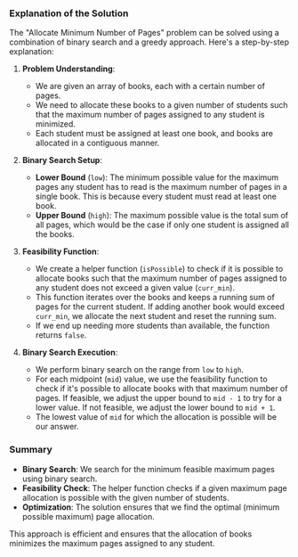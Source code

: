 ### Explanation of the Solution

The "Allocate Minimum Number of Pages" problem can be solved using a combination of binary search and a greedy approach. Here's a step-by-step explanation:

1. **Problem Understanding**:
   - We are given an array of books, each with a certain number of pages.
   - We need to allocate these books to a given number of students such that the maximum number of pages assigned to any student is minimized.
   - Each student must be assigned at least one book, and books are allocated in a contiguous manner.

2. **Binary Search Setup**:
   - **Lower Bound** (`low`): The minimum possible value for the maximum pages any student has to read is the maximum number of pages in a single book. This is because every student must read at least one book.
   - **Upper Bound** (`high`): The maximum possible value is the total sum of all pages, which would be the case if only one student is assigned all the books.

3. **Feasibility Function**:
   - We create a helper function (`isPossible`) to check if it is possible to allocate books such that the maximum number of pages assigned to any student does not exceed a given value (`curr_min`).
   - This function iterates over the books and keeps a running sum of pages for the current student. If adding another book would exceed `curr_min`, we allocate the next student and reset the running sum.
   - If we end up needing more students than available, the function returns `false`.

4. **Binary Search Execution**:
   - We perform binary search on the range from `low` to `high`.
   - For each midpoint (`mid`) value, we use the feasibility function to check if it's possible to allocate books with that maximum number of pages. If feasible, we adjust the upper bound to `mid - 1` to try for a lower value. If not feasible, we adjust the lower bound to `mid + 1`.
   - The lowest value of `mid` for which the allocation is possible will be our answer.

### Summary

- **Binary Search**: We search for the minimum feasible maximum pages using binary search.
- **Feasibility Check**: The helper function checks if a given maximum page allocation is possible with the given number of students.
- **Optimization**: The solution ensures that we find the optimal (minimum possible maximum) page allocation.

This approach is efficient and ensures that the allocation of books minimizes the maximum pages assigned to any student.
